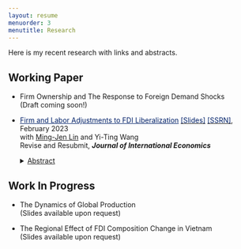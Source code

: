 ```yaml
---
layout: resume
menuorder: 3
menutitle: Research
---
```


Here is my recent research with links and abstracts. 

## Working Paper

- Firm Ownership and The Response to Foreign Demand Shocks <br>
  (Draft coming soon!)
  
- <a href="https://sungjuwu.github.io/documents/CNFDI_paper.pdf" target="_blank"><span style="color:#012169"><u>Firm and Labor Adjustments to FDI Liberalization</u></span></a> <a href="https://sungjuwu.github.io/documents/CNFDI_slides.pdf" target="_blank"><span style="color:#012169">[Slides]</span></a> <a href="https://papers.ssrn.com/sol3/papers.cfm?abstract_id=4347657" target="_blank"><span style="color:#012169">[SSRN]</span></a>, February 2023 <br> with <a href="https://economicsatntu.wixsite.com/ming-jen-lin" target="_blank">Ming-Jen Lin</a> and Yi-Ting Wang <br>
  Revise and Resubmit, <em> **Journal of International Economics** </em>
  <details><summary><ins>Abstract</ins></summary>
  <p>This paper studies how liberalizing outward foreign direct investments (FDI) affects manufacturers' engagement in global production and their domestic workers' labor market outcomes. Focusing on a liberalization policy in 2001 by the government of Taiwan that allowed 122 electronic products to be produced in China, we estimate its effect on Taiwanese electronic manufacturers and their domestic workers. Employing a matched difference-in-differences strategy, we find that the manufacturers targeted by the policy were on average 16% more likely to invest in China relative to the non-targeted ones. Correspondingly, the domestic workers initially employed by the targeted manufacturers were on average more likely to change their jobs, stay employed for fewer years, and have lower wages in subsequent years relative to those employed by the non-targeted ones. The worker-level effects of the policy exhibited substantial heterogeneity across the initial wage distribution, with the top-decile workers benefiting and the other workers losing on average.</p></details>

## Work In Progress

- The Dynamics of Global Production <br>
  (Slides available upon request)

- The Regional Effect of FDI Composition Change in Vietnam <br>
  (Slides available upon request)
